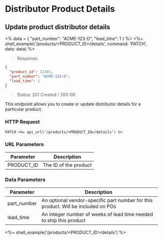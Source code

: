 # Distributor Product Details

## Update product distributor details

<%
  data =
    {
      "part_number": "ACME-123-D",
      "lead_time": 1
    }
%>
<%= shell_example('/products/<PRODUCT_ID>/details', command: 'PATCH', data: data) %>

> Response:

```json
{
  "product_id": 12345,
  "part_number": "ACME-123-D",
  "lead_time": 1
}
```

> Status: 201 Created / 200 OK

This endpoint allows you to create or update distributor details for a particular product.

### HTTP Request

`PATCH <%= api_url('/products/<PRODUCT_ID>/details') %>`

### URL Parameters

Parameter | Description
--------- | -----------
PRODUCT_ID | The ID of the product

### Data Parameters

Parameter | Description
--------- | -----------
part_number | An optional vendor-specific part number for this product. Will be included on POs
lead_time | An integer number of weeks of lead time needed to ship this product

<%= shell_example('/products/<PRODUCT_ID>/details') %>
